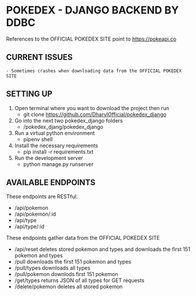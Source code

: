 # POKEDEX - DJANGO BACKEND BY DDBC

References to the OFFICIAL POKEDEX SITE point to https://pokeapi.co

## CURRENT ISSUES

    - Sometimes crashes when downloading data from the OFFICIAL POKEDEX SITE

## SETTING UP

1. Open terminal where you want to download the project then run
   - git clone https://github.com/DharylOfficial/pokedex_django
2. Go into the next two pokedex_django folders
   - /pokedex_djang/pokedex_django
3. Run a virtual python environment
   - pipenv shell
4. Install the necessary requirements
   - pip install -r requirements.txt
5. Run the development server
   - python manage.py runserver

## AVAILABLE ENDPOINTS

These endpoints are RESTful:

- /api/pokemon
- /api/pokemon/:id
- /api/type
- /api/type/:id

These endpoints gather data from the OFFICIAL POKEDEX SITE

- /api/reset
  deletes stored pokemon and types and downloads the first 151 pokemon and types
- /pull
  downloads the first 151 pokemon and types
- /pull/types
  downloads all types
- /pull/pokemon
  downlods first 151 pokemon
- /get/types
  returns JSON of all types for GET requests
- /delete/pokemon
  deletes all stored pokemon
